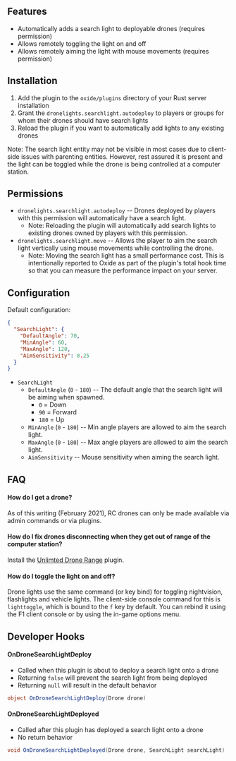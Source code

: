 ## Features

- Automatically adds a search light to deployable drones (requires permission)
- Allows remotely toggling the light on and off
- Allows remotely aiming the light with mouse movements (requires permission)

## Installation

1. Add the plugin to the `oxide/plugins` directory of your Rust server installation
2. Grant the `dronelights.searchlight.autodeploy` to players or groups for whom their drones should have search lights
3. Reload the plugin if you want to automatically add lights to any existing drones

Note: The search light entity may not be visible in most cases due to client-side issues with parenting entities. However, rest assured it is present and the light can be toggled while the drone is being controlled at a computer station.

## Permissions

- `dronelights.searchlight.autodeploy` -- Drones deployed by players with this permission will automatically have a search light.
  - Note: Reloading the plugin will automatically add search lights to existing drones owned by players with this permission.
- `dronelights.searchlight.move` -- Allows the player to aim the search light vertically using mouse movements while controlling the drone.
  - Note: Moving the search light has a small performance cost. This is intentionally reported to Oxide as part of the plugin's total hook time so that you can measure the performance impact on your server.

## Configuration

Default configuration:

```json
{
  "SearchLight": {
    "DefaultAngle": 70,
    "MinAngle": 60,
    "MaxAngle": 120,
    "AimSensitivity": 0.25
  }
}
```

- `SearchLight`
  - `DefaultAngle` (`0` - `180`) -- The default angle that the search light will be aiming when spawned.
    - `0` = Down
    - `90` = Forward
    - `180` = Up
  - `MinAngle` (`0` - `180`) -- Min angle players are allowed to aim the search light.
  - `MaxAngle` (`0` - `180`) -- Max angle players are allowed to aim the search light.
  - `AimSensitivity` -- Mouse sensitivity when aiming the search light.

## FAQ

#### How do I get a drone?

As of this writing (February 2021), RC drones can only be made available via admin commands or via plugins.

#### How do I fix drones disconnecting when they get out of range of the computer station?

Install the [Unlimted Drone Range](https://umod.org/plugins/unlimited-drone-range) plugin.

#### How do I toggle the light on and off?

Drone lights use the same command (or key bind) for toggling nightvision, flashlights and vehicle lights. The client-side console command for this is `lighttoggle`, which is bound to the `f` key by default. You can rebind it using the F1 client console or by using the in-game options menu.

## Developer Hooks

#### OnDroneSearchLightDeploy

- Called when this plugin is about to deploy a search light onto a drone
- Returning `false` will prevent the search light from being deployed
- Returning `null` will result in the default behavior

```csharp
object OnDroneSearchLightDeploy(Drone drone)
```

#### OnDroneSearchLightDeployed

- Called after this plugin has deployed a search light onto a drone
- No return behavior

```csharp
void OnDroneSearchLightDeployed(Drone drone, SearchLight searchLight)
```
